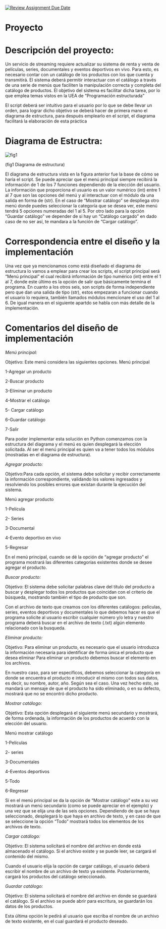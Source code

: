 [![Review Assignment Due Date](https://classroom.github.com/assets/deadline-readme-button-24ddc0f5d75046c5622901739e7c5dd533143b0c8e959d652212380cedb1ea36.svg)](https://classroom.github.com/a/LCXMIOgt)
# Proyecto
# Descripción del proyecto:



Un servicio de streaming requiere actualizar su sistema de renta y venta de películas, series, documentales y eventos deportivos en vivo. Para esto, es necesario contar con un catálogo de los productos con los que cuenta y transmitirá. El sistema deberá permitir interactuar con el catálogo a través de una serie de menús que faciliten la manipulación correcta y completa del catálogo de productos. El objetivo del sistema es facilitar dicha tarea, por lo que emplea temas vistos en la UEA de “Programación estructurada”

El script deberá ser intuitivo para el usuario por lo que se debe llevar un orden, para lograr dicho objetivo se deberá hacer de primera mano el diagrama de estructura, para después emplearlo en el script, el diagrama facilitará la elaboración de esta práctica


# Diagrama de Estructra:
![fig1](https://github.com/agn-pe-23i/proyecto-los-hola-mundo/assets/125332082/b07c9c26-c2f3-408b-bd6d-e789c7d76eb2)

(fig1 Diagrama de estructura)


El diagrama de estructura vista en la figura anterior fue la base de cómo se haría el script. Se puede apreciar que el menú principal siempre recibirá la información de 1 de los 7 funciones dependiendo de la elección del usuario. La información que proporciona el usuario es un valor numérico (int) entre 1 al 7 que son las opciones del menú y al interactuar con el módulo da una salida en forma de (str).
En el caso de “Mostrar catálogo” se despliega otro menú donde puedes seleccionar la categoría que se desea ver, este menú tendrá 5 opciones numeradas del 1 al 5. Por otro lado para la opción “Guardar catálogo” ve depender de si hay un “Catálogo cargado” en dado caso de no ser así, te mandara a la función de  “Cargar catálogo”.

# Correspondencia entre el diseño y la implementación 


Una vez que ya mencionamos como está diseñado el diagrama de estructura lo vamos a emplear para crear los scripts, el script principal será “Menú principal” el cual recibirá información de tipo numérico (int) entre el 1 al 7, donde este último es la opción de salir que básicamente termina el programa. 
En cuanto a los otros seis, son scripts de forma independiente pero que dan una salida de tipo (str), estos empezaran a funcionar cuando el usuario lo requiera, también llamados módulos mencionare el uso del 1 al 6.
De igual manera en el siguiente apartdo se habla con más detalle de la implementación.



# Comentarios del diseño de implementación 

*Menú principal:*

Objetivo: Este menú considera las siguientes opciones.
  Menú principal

  
   1-Agregar un producto
   
   2-Buscar producto
   
   3-Eliminar un producto
   
   4-Mostrar el catálogo
   
   5- Cargar catálogo
   
   6-Guardar catálogo
   
   7-Salir


Para poder implementar esta solución en Python comenzamos con la estructura del diagrama y el menú es quien desplegará la elección solicitada. Al ser el menú principal es quien va a tener todos los módulos (mostradas en el diagrama de estructura).


*Agregar producto:*

Objetivo:Para cada opción, el sistema debe solicitar y recibir correctamente la información correspondiente, validando los valores ingresados y resolviendo los posibles errores que existan durante la ejecución del sistema.

Menú agregar producto

  1-Película
  
  2- Series
  
  3-Documental
  
  4-Evento deportivo en vivo
  
  5-Regresar

En el menú principal, cuando se dé la opción de “agregar producto” el programa mostrará las diferentes categorías existentes donde se desee agregar el producto.


*Buscar producto:*

Objetivo: El sistema debe solicitar palabras clave del título del producto a buscar y desplegar todos los productos que coincidan con el criterio de búsqueda, mostrando también el tipo de producto que son.

Con el archivo de texto que creamos con los diferentes catálogos: películas, series, eventos deportivos y documentales lo que debemos hacer es que el programa solicite al usuario escribir cualquier número y/o letra y nuestro programa deberá buscar en el archivo de texto (.txt) algún elemento relacionado con la busqueda.

*Eliminar producto:*

Objetivo: Para eliminar un producto, es necesario que el usuario introduzca la información necesaria para identificar de forma única el producto que desea eliminar
Para eliminar un producto debemos buscar el elemento en los archivos.

 En nuestro caso, para ser específicos, debemos seleccionar la categoría en donde se encuentra el producto e introducir el mismo con todos sus datos, es decir, su nombre, autor, año. Según sea el caso. Una vez hecho esto, se mandará un mensaje de que el producto ha sido eliminado, o en su defecto, mostrará que no se encontró dicho producto. 

*Mostrar catálogo:*

Objetivo: Esta opción desplegará el siguiente menú secundario y mostrará, de forma ordenada, la información de los productos de acuerdo con la elección del usuario.

Menú mostrar catálogo

  1-Películas
  
  2- series
  
  3-Documentales
  
  4-Eventos deportivos
  
  5-Todo
  
  6-Regresar

Si en el menú principal se da la opción de “Mostrar catálogo” este a su vez mostrará un menú secundario (como se puede apreciar en el ejemplo) y una vez que se elija una de las seis opciones. Dependiendo de que se haya seleccionado, desplegará lo que haya en archivo de texto, y en caso de que se seleccione la opción “Todo” mostrará todos los elementos de los archivos de texto.


*Cargar catálogo:*

Objetivo: El sistema solicitará el nombre del archivo en donde está almacenado el catálogo. Si el archivo existe y se puede leer, se cargará el contenido del mismo.

Cuando el usuario elija la opción de cargar catálogo, el usuario deberá escribir el nombre de un archivo de texto ya existente. Posteriormente, cargará los productos del catálogo seleccionado.


*Guardar catálogo:*

Objetivo: El sistema solicitará el nombre del archivo en donde se guardará el catálogo. Si el archivo se puede abrir para escritura, se guardarán los datos de los productos.

Esta última opción le pedirá al usuario que escriba el nombre de un archivo de texto existente, en el cual guardará el producto deseado. 
